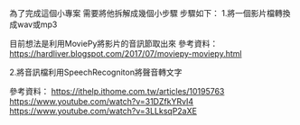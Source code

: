 為了完成這個小專案
需要將他拆解成幾個小步驟
步驟如下：
1.將一個影片檔轉換成wav或mp3

目前想法是利用MoviePy將影片的音訊節取出來
參考資料：
https://hardliver.blogspot.com/2017/07/moviepy-moviepy.html

2.將音訊檔利用SpeechRecogniton將聲音轉文字

參考資料：
https://ithelp.ithome.com.tw/articles/10195763
https://www.youtube.com/watch?v=31DZfkYRvI4
https://www.youtube.com/watch?v=3LLksqP2aXE

